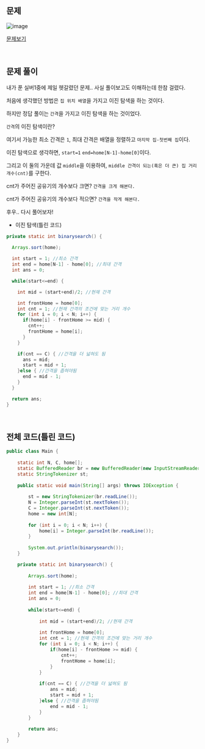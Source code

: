 ## 문제

![image](https://user-images.githubusercontent.com/62600984/125166732-eae49800-e1d7-11eb-8f33-533254e5cd8e.png)

[문제보기](https://www.acmicpc.net/problem/2110)

<br>

## 문제 풀이

내가 푼 실버1중에 제일 헷갈렸던 문제.. 사실 풀이보고도 이해하는데 한참 걸렸다.

처음에 생각했던 방법은 `집 위치 배열`을 가지고 이진 탐색을 하는 것이다.

하지만 정답 풀이는 `간격`을 가지고 이진 탐색을 하는 것이었다.

`간격`의 이진 탐색이란?

여기서 가능한 최소 간격은 `1`, 최대 간격은 배열을 정렬하고 `마지막 집-첫번째 집`이다.

이진 탐색으로 생각하면, `start=1` `end=home[N-1]-home[0]`이다.

그리고 이 둘의 가운데 값 `middle`을 이용하여, `middle 간격이 되는(혹은 더 큰) 집 거리 개수(cnt)`를 구한다.

cnt가 주어진 공유기의 개수보다 크면? `간격을 크게 해본다.`

cnt가 주어진 공유기의 개수보다 적으면? `간격을 작게 해본다.`

후우.. 다시 풀어보자!

- 이진 탐색(틀린 코드)

```java
private static int binarysearch() {
		
  Arrays.sort(home);

  int start = 1; //최소 간격
  int end = home[N-1] - home[0]; //최대 간격
  int ans = 0;

  while(start<=end) {

    int mid = (start+end)/2; //현재 간격

    int frontHome = home[0];
    int cnt = 1; //현재 간격의 조건에 맞는 거리 개수
    for (int i = 0; i < N; i++) {
      if(home[i] - frontHome >= mid) {
        cnt++;
        frontHome = home[i];
      }
    }

    if(cnt == C) { //간격을 더 넓혀도 됨
      ans = mid;
      start = mid + 1;
    }else { //간격을 좁혀야됨
      end = mid - 1;
    }
  }

  return ans;
}
```

<br>

## 전체 코드(틀린 코드)

```java
public class Main {
	
	static int N, C, home[];
	static BufferedReader br = new BufferedReader(new InputStreamReader(System.in));
	static StringTokenizer st;
	
	public static void main(String[] args) throws IOException {
		
		st = new StringTokenizer(br.readLine());
		N = Integer.parseInt(st.nextToken());
		C = Integer.parseInt(st.nextToken());
		home = new int[N];
		
		for (int i = 0; i < N; i++) {
			home[i] = Integer.parseInt(br.readLine());
		}
		
		System.out.println(binarysearch());
	}

	private static int binarysearch() {
		
		Arrays.sort(home);
		
		int start = 1; //최소 간격
		int end = home[N-1] - home[0]; //최대 간격
		int ans = 0;
		
		while(start<=end) {
			
			int mid = (start+end)/2; //현재 간격
			
			int frontHome = home[0];
			int cnt = 1; //현재 간격의 조건에 맞는 거리 개수
			for (int i = 0; i < N; i++) {
				if(home[i] - frontHome >= mid) {
					cnt++;
					frontHome = home[i];
				}
			}
			
			if(cnt == C) { //간격을 더 넓혀도 됨
				ans = mid;
				start = mid + 1;
			}else { //간격을 좁혀야됨
				end = mid - 1;
			}
		}
		
		return ans;
	}
}

```
